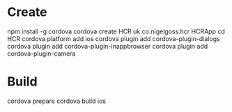 # Create
npm install -g cordova
cordova create HCR uk.co.nigelgoss.hcr HCRApp
cd HCR
cordova platform add ios
cordova plugin add cordova-plugin-dialogs
cordova plugin add cordova-plugin-inappbrowser
cordova plugin add cordova-plugin-camera

# Build
cordova prepare
cordova build ios